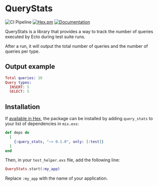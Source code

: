 # QueryStats

![CI Pipeline](https://github.com/dylanblakemore/query_stats/actions/workflows/elixir.yml/badge.svg)
[![Hex.pm](https://img.shields.io/hexpm/v/query_stats.svg)](https://hex.pm/packages/query_stats)
[![Documentation](https://img.shields.io/badge/documentation-gray)](https://hexdocs.pm/query_stats/api-reference.html)

QueryStats is a library that provides a way to track the number of queries executed by Ecto
during test suite runs.

After a run, it will output the total number of queries and the number of queries per type.

## Output example

```elixir
Total queries: 10
Query types:
  INSERT: 5
  SELECT: 5
```

## Installation

If [available in Hex](https://hex.pm/docs/publish), the package can be installed
by adding `query_stats` to your list of dependencies in `mix.exs`:

```elixir
def deps do
  [
    {:query_stats, "~> 0.1.0", only: [:test]}
  ]
end
```

Then, in your `test_helper.exs` file, add the following line:

```elixir
QueryStats.start(:my_app)
```

Replace `:my_app` with the name of your application.

